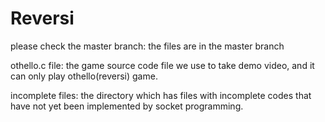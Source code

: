 # Reversi
please check the master branch: the files are in the master branch

othello.c file: the game source code file we use to take demo video, and it can only play othello(reversi) game.

incomplete files: the directory which has files with incomplete codes that have not yet been implemented by socket programming.

